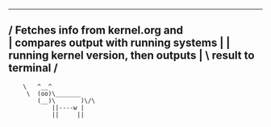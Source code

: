  ______________________________________
/ Fetches info from kernel.org and     \
| compares output with running systems |
| running kernel version, then outputs |
\ result to terminal                   /
 --------------------------------------
        \   ^__^
         \  (oo)\_______
            (__)\       )\/\
                ||----w |
                ||     ||
